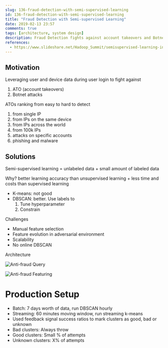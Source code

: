 ```yaml
---
slug: 136-fraud-detection-with-semi-supervised-learning
id: 136-fraud-detection-with-semi-supervised-learning
title: "Fraud Detection with Semi-supervised Learning"
date: 2019-02-13 23:57
comments: true
tags: [architecture, system design]
description: Fraud Detection fights against account takeovers and Botnet attacks during login. Semi-supervised learning has better learning accuracy than unsupervised learning and less time and costs than supervised learning.
references:
  - https://www.slideshare.net/Hadoop_Summit/semisupervised-learning-in-an-adversarial-environment
---
```


## Motivation

Leveraging user and device data during user login to fight against

1. ATO (account takeovers)
2. Botnet attacks



ATOs ranking from easy to hard to detect

1. from single IP
2. from IPs on the same device 
3. from IPs across the world
4. from 100k IPs
5. attacks on specific accounts
6. phishing and malware



## Solutions

Semi-supervised learning = unlabeled data + small amount of labeled data 

Why? better learning accuracy than unsupervised learning + less time and costs than supervised learning

* K-means: not good
* DBSCAN: better. Use labels to
	1. Tune hyperparameter
	2. Constrain


Challenges

* Manual feature selection
* Feature evolution in adversarial environment
* Scalability
* No online DBSCAN


Architecture

![Anti-fraud Query]( https://res.cloudinary.com/dohtidfqh/image/upload/v1550134196/web-guiguio/anti-fraud-query.png )


![Anti-fraud Featuring]( https://res.cloudinary.com/dohtidfqh/image/upload/v1550134196/web-guiguio/anti-fraud-feature.png )



# Production Setup
* Batch: 7 days worth of data, run DBSCAN hourly 
* Streaming: 60 minutes moving window, run streaming k-means 
* Used feedback signal success ratios to mark clusters as good, bad or unknown 
* Bad clusters: Always throw 
* Good clusters: Small % of attempts 
* Unknown clusters: X% of attempts 

